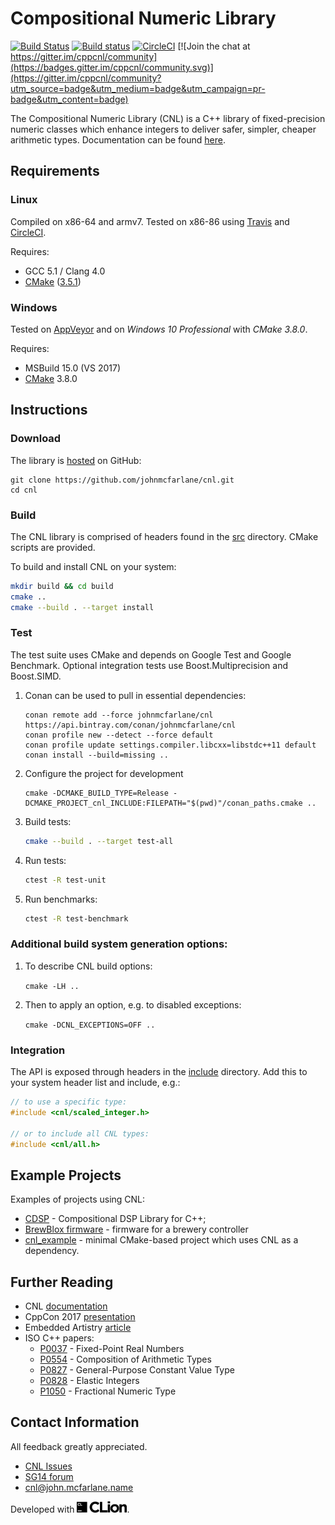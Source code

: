 # Compositional Numeric Library

[![Build Status](https://travis-ci.org/johnmcfarlane/cnl.svg?branch=main)](https://travis-ci.org/johnmcfarlane/cnl)
[![Build status](https://ci.appveyor.com/api/projects/status/9s7daasmvku9ttvd/branch/main?svg=true)](https://ci.appveyor.com/project/johnmcfarlane/cnl/branch/main)
[![CircleCI](https://circleci.com/gh/johnmcfarlane/cnl/tree/main.svg?style=svg)](https://circleci.com/gh/johnmcfarlane/cnl/tree/main)
[![Join the chat at https://gitter.im/cppcnl/community](https://badges.gitter.im/cppcnl/community.svg)](https://gitter.im/cppcnl/community?utm_source=badge&utm_medium=badge&utm_campaign=pr-badge&utm_content=badge)

The Compositional Numeric Library (CNL) is a C++ library of fixed-precision numeric classes which enhance integers to
deliver safer, simpler, cheaper arithmetic types.
Documentation can be found [here](http://johnmcfarlane.github.io/cnl/).

## Requirements

### Linux

Compiled on x86-64 and armv7.
Tested on x86-86 using  [Travis](https://travis-ci.org/johnmcfarlane/cnl) and
[CircleCI](https://circleci.com/gh/johnmcfarlane/cnl).

Requires:

- GCC 5.1 / Clang 4.0
- [CMake](https://cmake.org/download/) ([3.5.1](https://docs.travis-ci.com/user/languages/cpp/#CMake))

### Windows

Tested on [AppVeyor](https://ci.appveyor.com/project/johnmcfarlane/cnl/branch/main)
and on *Windows 10 Professional* with *CMake 3.8.0*.

Requires:

- MSBuild 15.0 (VS 2017)
- [CMake](https://cmake.org/download/) 3.8.0

## Instructions

### Download

The library is [hosted](https://github.com/johnmcfarlane/cnl) on GitHub:

```shell
git clone https://github.com/johnmcfarlane/cnl.git
cd cnl
```

### Build

The CNL library is comprised of headers found in the [src](src) directory.
CMake scripts are provided.

To build and install CNL on your system:

```sh
mkdir build && cd build
cmake ..
cmake --build . --target install
```

### Test

The test suite uses CMake and depends on Google Test and Google Benchmark.
Optional integration tests use Boost.Multiprecision and Boost.SIMD.

1. Conan can be used to pull in essential dependencies:

   ```shell
   conan remote add --force johnmcfarlane/cnl https://api.bintray.com/conan/johnmcfarlane/cnl
   conan profile new --detect --force default
   conan profile update settings.compiler.libcxx=libstdc++11 default
   conan install --build=missing ..
   ```

2. Configure the project for development

   ```shell
   cmake -DCMAKE_BUILD_TYPE=Release -DCMAKE_PROJECT_cnl_INCLUDE:FILEPATH="$(pwd)"/conan_paths.cmake ..
   ```

3. Build tests:

   ```sh
   cmake --build . --target test-all
   ```

4. Run tests:

   ```sh
   ctest -R test-unit
   ```

5. Run benchmarks:

   ```sh
   ctest -R test-benchmark
   ```

### Additional build system generation options:

1. To describe CNL build options:

   `cmake -LH ..`

2. Then to apply an option, e.g. to disabled exceptions:

   `cmake -DCNL_EXCEPTIONS=OFF ..`

### Integration

The API is exposed through headers in the [include](./include/) directory.
Add this to your system header list and include, e.g.:

```c++
// to use a specific type:
#include <cnl/scaled_integer.h>

// or to include all CNL types:
#include <cnl/all.h>
```

## Example Projects

Examples of projects using CNL:

* [CDSP](https://github.com/hbe72/cdsp) - Compositional DSP Library for 
  C++;
* [BrewBlox firmware](https://github.com/BrewBlox/brewblox-firmware) - firmware for a brewery controller
* [cnl_example](https://github.com/johnmcfarlane/cnl_example) - minimal
  CMake-based project which uses CNL as a dependency.

## Further Reading

- CNL [documentation](http://johnmcfarlane.github.io/cnl/)
- CppCon 2017 [presentation](https://youtu.be/GEfmV3Xcuok)
- Embedded Artistry [article](https://embeddedartistry.com/blog/2017/8/25/c11-fixed-point-arithemetic-library)
- ISO C++ papers:
  - [P0037](http://wg21.link/p0037) - Fixed-Point Real Numbers
  - [P0554](http://wg21.link/p0554) - Composition of Arithmetic Types
  - [P0827](http://wg21.link/p0827) - General-Purpose Constant Value Type
  - [P0828](http://wg21.link/p0828) - Elastic Integers
  - [P1050](http://wg21.link/p1050) - Fractional Numeric Type

## Contact Information

All feedback greatly appreciated.

- [CNL Issues](https://github.com/johnmcfarlane/cnl/issues)
- [SG14 forum](https://groups.google.com/a/isocpp.org/forum/#!forum/sg14)
- [cnl@john.mcfarlane.name](mailto:cnl@john.mcfarlane.name)

Developed with [<img src="doc/logo_CLion.svg" alt="CLion: A Cross-Platform IDE for C and C++ by JetBrains" width="80" />](https://www.jetbrains.com/?from=Crag).
